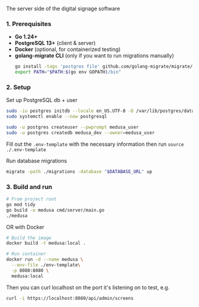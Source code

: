 The server side of the digital signage software

### 1. Prerequisites

- **Go 1.24+**  
- **PostgreSQL 13+** (client & server)  
- **Docker** (optional, for containerized testing)  
- **golang-migrate CLI** (only if you want to run migrations manually)  
  ```bash
  go install -tags 'postgres file' github.com/golang-migrate/migrate/v4/cmd/migrate@latest
  export PATH="$PATH:$(go env GOPATH)/bin"

### 2. Setup
Set up PostgreSQL db + user
```bash
sudo -iu postgres initdb --locale en_US.UTF-8 -D /var/lib/postgres/data
sudo systemctl enable --now postgresql

sudo -u postgres createuser --pwprompt medusa_user
sudo -u postgres createdb medusa_dev --owner=medusa_user
```

Fill out the `.env-template` with the necessary information then run `source ./.env-template`

Run database migrations
```bash
migrate -path ./migrations -database "$DATABASE_URL" up
```

### 3. Build and run

```bash
# From project root
go mod tidy
go build -o medusa cmd/server/main.go
./medusa
```

OR with Docker 

```bash
# Build the image
docker build -t medusa:local .

# Run container
docker run -d --name medusa \
  --env-file ./env-template\
  -p 8080:8080 \
  medusa:local
```

Then you can curl localhost on the port it's listening on to test, e.g.
```bash
curl -i https://localhost:8080/api/admin/screens
```
